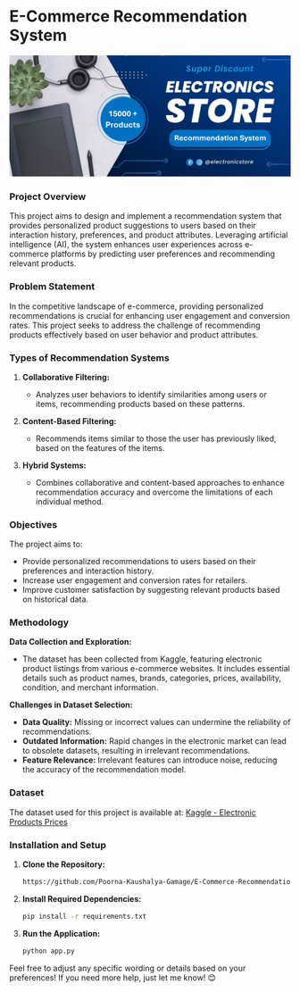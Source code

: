 # E-Commerce Recommendation System

![Home Page](https://raw.githubusercontent.com/Poorna-Kaushalya-Gamage/E-Commerce-Recommendation-System/0d558358c6b02c904599d257c1c23861120472ec/Home%20Page.png)

### Project Overview

This project aims to design and implement a recommendation system that provides personalized product suggestions to users based on their interaction history, preferences, and product attributes. Leveraging artificial intelligence (AI), the system enhances user experiences across e-commerce platforms by predicting user preferences and recommending relevant products.

### Problem Statement

In the competitive landscape of e-commerce, providing personalized recommendations is crucial for enhancing user engagement and conversion rates. This project seeks to address the challenge of recommending products effectively based on user behavior and product attributes.

### Types of Recommendation Systems

1. **Collaborative Filtering:**
   - Analyzes user behaviors to identify similarities among users or items, recommending products based on these patterns.

2. **Content-Based Filtering:**
   - Recommends items similar to those the user has previously liked, based on the features of the items.

3. **Hybrid Systems:**
   - Combines collaborative and content-based approaches to enhance recommendation accuracy and overcome the limitations of each individual method.

### Objectives

The project aims to:
- Provide personalized recommendations to users based on their preferences and interaction history.
- Increase user engagement and conversion rates for retailers.
- Improve customer satisfaction by suggesting relevant products based on historical data.

### Methodology

**Data Collection and Exploration:**
- The dataset has been collected from Kaggle, featuring electronic product listings from various e-commerce websites. It includes essential details such as product names, brands, categories, prices, availability, condition, and merchant information.

**Challenges in Dataset Selection:**
- **Data Quality:** Missing or incorrect values can undermine the reliability of recommendations.
- **Outdated Information:** Rapid changes in the electronic market can lead to obsolete datasets, resulting in irrelevant recommendations.
- **Feature Relevance:** Irrelevant features can introduce noise, reducing the accuracy of the recommendation model.

### Dataset

The dataset used for this project is available at: [Kaggle - Electronic Products Prices](https://www.kaggle.com/datasets/datafiniti/electronic-products-prices)

### Installation and Setup

1. **Clone the Repository:**
   ```bash
   https://github.com/Poorna-Kaushalya-Gamage/E-Commerce-Recommendation-System.git

2. **Install Required Dependencies:**
   ```bash
   pip install -r requirements.txt
   ```

3. **Run the Application:**
   ```bash
   python app.py
   ```
   
Feel free to adjust any specific wording or details based on your preferences! If you need more help, just let me know! 😊
